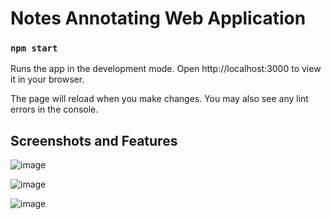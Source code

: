 # Notes Annotating Web Application

### `npm start`

Runs the app in the development mode.
Open http://localhost:3000 to view it in your browser.

The page will reload when you make changes.
You may also see any lint errors in the console.

## Screenshots and Features
![image](https://user-images.githubusercontent.com/59505795/197070611-87e485a6-8559-4ef0-8d4c-818e6f71eac0.png)

![image](https://user-images.githubusercontent.com/59505795/197071492-baeee08d-f355-4a0a-9eed-d54942724f62.png)

![image](https://user-images.githubusercontent.com/59505795/197071443-b30d74e8-6f0c-4ce6-994d-409195a01c76.png)

